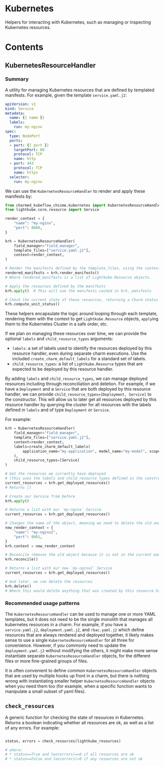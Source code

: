 # Kubernetes

Helpers for interacting with Kubernetes, such as managing or inspecting Kubernetes resources.

# Contents

## KubernetesResourceHandler

### Summary

A utility for managing Kubernetes resources that are defined by templated manifests.  For example, given the template `service.yaml.j2`:

```yaml
apiVersion: v1
kind: Service
metadata:
  name: {{ name }}
  labels:
    run: my-nginx
spec:
  type: NodePort
  ports:
  - port: {{ port }}
    targetPort: 80
    protocol: TCP
    name: http
  - port: 443
    protocol: TCP
    name: https
  selector:
    run: my-nginx
```

We can use the `KubernetesResourceHandler` to render and apply these manifests by:

```python
from charmed_kubeflow_chisme.kubernetes import KubernetesResourceHandler, create_charm_default_labels
from lightkube.core.resource import Service

render_context = {
    "name": "my-nginx",
    "port": 8080,
}

krh = KubernetesResourceHandler(
    field_manager="field_manager",
    template_files=["service.yaml.j2"],
    context=render_context,
)

# Render the manifests defined by the template_files, using the context defined by context
rendered_manifests = krh.render_manifests()
# Where rendered_manifests is a list of Lightkube.Resource objects. 

# Apply the resources defined by the manifests
krh.apply()  # This will use the manifests cached in krh._manifests

# Check the current state of these resources, returning a Charm status that describes the worst state of all objects (for example, if a single item is Blocked, this returns a BlockedStatus)
krh.compute_unit_status()
```

These helpers encapsulate the logic around looping through each template, rendering them with the context to get `Lightkube.Resource` objects, `apply`ing them to the Kubernetes Cluster in a safe order, etc.  

If we plan on managing these resources over time, we can provide the optional `labels` and `child_resource_types` arguments:
* `labels`: a set of labels used to identify the resources deployed by this resource handler, even during separate charm executions.  Use the included `create_charm_default_labels` for a standard set of labels.
* `child_resource_types`: a list of `Lightkube.Resource` types that are expected to be deployed by this resource handler.

By adding `labels` and `child_resource_types`, we can manage deployed resources including through reconciliation and deletion.  For example, if we have a `Deployment` and a `Service` that are both deployed by this resource handler, we can provide `child_resource_types=[Deployment, Service]` to the constructor.  This will allow us to later get all resources deployed by this resource handler by querying the cluster for all resources with the labels defined in `labels` and of type `Deployment` or `Service`.  

For example:

```python
krh = KubernetesResourceHandler(
    field_manager="field_manager",
    template_files=["service.yaml.j2"],
    context=render_context,
    labels=create_charm_default_labels(
        application_name="my-application", model_name="my-model", scope="my-scope"
    ),
    child_resource_types=[Service]
)

# Get the resources we currently have deployed
# (this uses the labels and child_resource_types defined in the constructor.  See the docstring for more details)
current_resources = krh.get_deployed_resources()
# Returns []

# Create our Service from before
krh.apply()

# Returns a list with our `my-nginx` Service
current_resources = krh.get_deployed_resources()

# Changes the name of the object, meaning we need to delete the old and create a new one
new_render_context = {
    "name": "my-nginx2",
    "port": 8081,
}
krh.context = new_render_context

# Reconcile removes the old object because it is not in the current manifests, and creates a new one.
krh.reconcile()

# Returns a list with our new `my-nginx2` Service
current_resources = krh.get_deployed_resources()

# And later, we can delete the resources
krh.delete()
# Where this would delete anything that was created by this resource handler, past or present. 
```

### Recommended usage patterns

The `KubernetesResourceHandler` can be used to manage one or more YAML templates, but it does not need to be the single monolith that manages all kubernetes resources in a charm.  For example, if you have a `service.yaml.j2`, `deployment.yaml.j2`, and `rbac.yaml.j2` which define resources that are always rendered and deployed together, it likely makes sense to use a single `KubernetesResourceHandler` for all three for convenience.  However, if you commonly need to update the `deployment.yaml.j2` without modifying the others, it might make more sense instantiate separate `KubernetesResourceHandler` objects, for the different files or more fine-grained groups of files.  

It is often convenient to define common `KubernetesResourceHandler` objects that are used by multiple hooks up front in a charm, but there is nothing wrong with instantiating smaller helper `KubernetesResourceHandler` objects when you need them too (for example, when a specific function wants to manipulate a small subset of yaml files).

## `check_resources`

A generic function for checking the state of resources in Kubernetes.  Returns a boolean indicating whether all resources are ok, as well as a list of any errors.  For example:

```python

status, errors = check_resources(lightkube_resources)

# where:
# * status==True and len(errors)==0 if all resources are ok
# * status==False and len(errors)>0 if any resources are not ok
```

